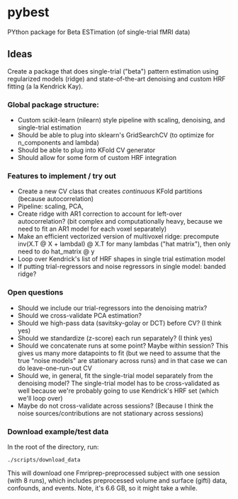 # pybest
PYthon package for Beta ESTimation (of single-trial fMRI data)

## Ideas
Create a package that does single-trial ("beta") pattern estimation using regularized models (ridge) and state-of-the-art denoising and custom HRF fitting (a la Kendrick Kay). 

### Global package structure:
* Custom scikit-learn (nilearn) style pipeline with scaling, denoising, and single-trial estimation
* Should be able to plug into sklearn's GridSearchCV (to optimize for n_components and lambda)
* Should be able to plug into KFold CV generator
* Should allow for some form of custom HRF integration 

### Features to implement / try out
* Create a new CV class that creates *continuous* KFold partitions (because autocorrelation)
* Pipeline: scaling, PCA, 
* Create ridge with AR1 correction to account for left-over autocorrelation? (bit complex and computationally heavy, because we need to fit an AR1 model for each voxel separately)
* Make an efficient vectorized version of multivoxel ridge: precompute inv(X.T @ X + lambdaI) @ X.T for many lambdas ("hat matrix"), then only need to do hat_matrix @ y
* Loop over Kendrick's list of HRF shapes in single trial estimation model
* If putting trial-regressors and noise regressors in single model: banded ridge?

### Open questions
* Should we include our trial-regressors into the denoising matrix?
* Should we cross-validate PCA estimation?
* Should we high-pass data (savitsky-golay or DCT) before CV? (I think yes)
* Should we standardize (z-score) each run separately? (I think yes)
* Should we concatenate runs at some point? Maybe within session? This gives us many more datapoints to fit (but we need to assume that the true "noise models" are stationary across runs) and in that case we can do leave-one-run-out CV
* Should we, in general, fit the single-trial model separately from the denoising model? The single-trial model has to be cross-validated as well because we're probably going to use Kendrick's HRF set (which we'll loop over)
* Maybe do not cross-validate across sessions? (Because I think the noise sources/contributions are not stationary across sessions)

### Download example/test data
In the root of the directory, run:


```
./scripts/download_data
```

This will download one Fmriprep-preprocessed subject with one session (with 8 runs), which includes preprocessed volume and surface (gifti) data, confounds, and events. Note, it's 6.6 GB, so it might take a while.
